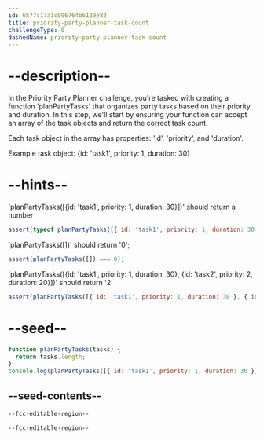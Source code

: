 ```yaml
---
id: 6577c17a1c096764b6139e82
title: priority-party-planner-task-count
challengeType: 0
dashedName: priority-party-planner-task-count
---
```


# --description--

In the Priority Party Planner challenge, you're tasked with creating a function 'planPartyTasks' that organizes party tasks based on their priority and duration. In this step, we'll start by ensuring your function can accept an array of the task objects and return the correct task count.

Each task object in the array has properties: 'id', 'priority', and 'duration'.

Example task object:
{id: 'task1', priority: 1, duration: 30}

# --hints--

'planPartyTasks([{id: 'task1', priority: 1, duration: 30}])' should return a number


```js
assert(typeof planPartyTasks([{ id: 'task1', priority: 1, duration: 30 }]) === 'number');
```

'planPartyTasks([])' should return '0';


```js
assert(planPartyTasks([]) === 0);
```

'planPartyTasks([{id: 'task1', priority: 1, duration: 30}, {id: 'task2', priority: 2, duration: 20}])' should return '2'

```js
assert(planPartyTasks([{ id: 'task1', priority: 1, duration: 30 }, { id: 'task2', priority: 2, duration: 20 }]) === 2);
```

# --seed--

```js
function planPartyTasks(tasks) {
  return tasks.length;
}
console.log(planPartyTasks([{ id: 'task1', priority: 1, duration: 30 }]));
```

## --seed-contents--

```html
--fcc-editable-region--

--fcc-editable-region--
```
